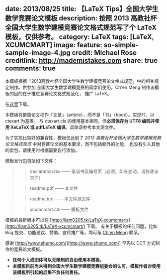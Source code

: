 date: 2013/08/25
title: 【LaTeX Tips】全国大学生数学竞赛论文模板
description: 按照 2013 高教社杯全国大学生数学建模竞赛论文格式规范写了个 LaTeX 模板，仅供参考。
category: LaTeX
tags: [LaTeX, XCUMCMART]
image:
  feature: so-simple-sample-image-4.jpg
  credit: Michael Rose
  creditlink: http://mademistakes.com
share: true
comments: true
---

本模板根据「2013高教社杯全国大学生数学建模竞赛论文格式规范」中的相关规定制作。供参加
全国大学生数学建模竞赛的同学们使用。Ch'en Meng 制作该模板的目的在于推进竞赛论文格式规范化，
推广 LaTeX。

<!--more-->

在[这里]({{site.url}}/attachment/xcumcmart/xcumcmart-Ver.1.00.00.zip)下载。

本模板将整篇论文视作「文章」（article），而不是「书」（book）。实现时，以 ctexart 为基类。
与 ctexart.cls 的使用基本相同，但**必须保存为 UTF8 编码并使用 XeLaTeX 或 pdfLaTeX 编译**。具体请参考本文源文件。

为了实现比较好的兼容性，模板仅达到了 *2013 高教社杯全国大学生数学建模竞赛论文格式规范* 中对竞赛论文的基本要求，而不包括额外的功能，
也没有引入其他的宏包，请使用时根据需要自行添加。

模板发行包包括如下文件：

>>declaration.tex —— 承诺书及编号页（必须。如有变动，请修改该文件）

>>readme.pdf —— 本文件

>>readme.tex —— 本文件源文件

>>xcumcmart.cls —— 模板文件

模板的最新版本可以在 [http://liam0205.tk/LaTeX-xcumcmart/](http://liam0205.tk/LaTeX-xcumcmart/) 下载。
有关于模板的任何问题，比如 Bug 提交、功能建议、赞助、宣传推广等，均可与 [Ch'en Meng](mailto:chenmeng0518+xcumcmart@gmail.com) 联系。

感谢 [http://www.shumo.com/](http://www.shumo.com/) 早先以 CCT 方式制作的竞赛论文模板。


* **任何个人或团体可以无限制的自由使用本模板。**
* **本模板目前尚未得到全国大学生数学建模竞赛组委会的认可，模板作者对使用该模板所引起的后果不负任何责任。**

